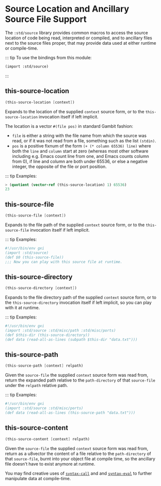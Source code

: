 # Source Location and Ancillary Source File Support

The `:std/source` library provides common macros to access
the source location of code being read, interpreted or compiled, and to
ancillary files next to the source files proper,
that may provide data used at either runtime or compile-time.

::: tip To use the bindings from this module:
```scheme
(import :std/source)
```
:::

## this-source-location
```scheme
(this-source-location [context])
```

Expands to the location of the supplied `context` source form,
or to the `this-source-location` invocation itself if left implicit.

The location is a vector `#(file pos)` in standard Gambit fashion:
 - `file` is either a string with the file name from which the source was read,
    or if it was not read from a file, something such as the list `(stdin)`.
 - `pos` is a positive fixnum of the form `(+ (* column 65536) line)`
    where both the `line` and `column` start at zero
    (whereas most other software including e.g. Emacs count line from one,
    and Emacs counts column from 0), if line and column are both under 65536,
    or else a negative integer, the opposite of the file or port position.

::: tip Examples:
```scheme
> (quotient (vector-ref (this-source-location) 1) 65536)
23
```

## this-source-file
```scheme
(this-source-file [context])
```

Expands to the file path of the supplied `context` source form,
or to the `this-source-file` invocation itself if left implicit.

::: tip Examples:
```scheme
#!/usr/bin/env gxi
(import :std/source)
(def $0 (this-source-file))
;;; Now you can play with this source file at runtime.
```

## this-source-directory
```scheme
(this-source-directory [context])
```

Expands to the file directory path of the supplied `context` source form,
or to the `this-source-directory` invocation itself if left implicit,
so you can play with it at runtime.

::: tip Examples:
```scheme
#!/usr/bin/env gxi
(import :std/source :std/misc/path :std/misc/ports)
(def $this-dir (this-source-directory))
(def data (read-all-as-lines (subpath $this-dir "data.txt")))
```

## this-source-path
```scheme
(this-source-path [context] relpath)
```

Given the `source-file` the supplied `context` source form was read from,
return the expanded path relative to the `path-directory` of that `source-file`
under the `relpath` relative path.

::: tip Examples:
```scheme
#!/usr/bin/env gxi
(import :std/source :std/misc/ports)
(def data (read-all-as-lines (this-source-path "data.txt")))
```

## this-source-content
```scheme
(this-source-content [context] relpath)
```

Given the `source-file` the supplied `context` source form was read from,
return as a u8vector the content of a file relative to the
`path-directory` of that `source-file`,
burnt into your object file at compile time,
so the ancillary file doesn't have to exist anymore at runtime.

You may find creative uses of [`syntax-call`](sugar.md#syntax-call) and
and [`syntax-eval`](sugar.md#syntax-eval) to further manipulate data
at compile-time.
